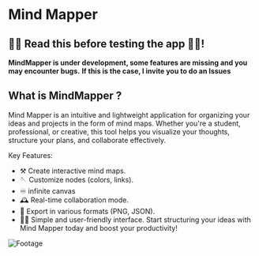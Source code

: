 # Mind Mapper

## 🚨🚨 Read this before testing the app 🚨🚨!

**MindMapper is under development, some features are missing and you may encounter bugs.** 
**If this is the case, I invite you to do an Issues**

## What is MindMapper ?

Mind Mapper is an intuitive and lightweight application for organizing your ideas and projects in the form of mind maps. Whether you're a student, professional, or creative, this tool helps you visualize your thoughts, structure your plans, and collaborate effectively.

Key Features:
  - ⚒️ Create interactive mind maps.
  - 🪡 Customize nodes (colors, links).
  - ♾️ infinite canvas 
  - 🕰️ Real-time collaboration mode.
  - 💌 Export in various formats (PNG, JSON).
  - 🧑‍🏫 Simple and user-friendly interface.
Start structuring your ideas with Mind Mapper today and boost your productivity!

![Footage](https://github.com/user-attachments/assets/e1757644-55c0-4fd4-bfc1-427c53315aaa)
